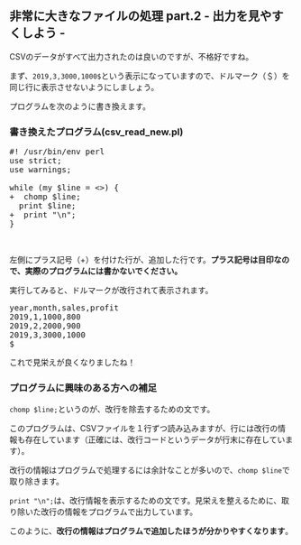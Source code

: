 <h2>非常に大きなファイルの処理 part.2 - 出力を見やすくしよう - </h2>

CSVのデータがすべて出力されたのは良いのですが、不格好ですね。

まず、`2019,3,3000,1000$`という表示になっていますので、ドルマーク（＄）を同じ行に表示させないようにしましょう。

プログラムを次のように書き換えます。

### 書き換えたプログラム(csv\_read\_new.pl)

<pre>
#! /usr/bin/env perl
use strict;
use warnings;

while (my $line = <>) {
+  chomp $line;
  print $line;
+  print "\n";
}
</pre>

<br>

左側にプラス記号（+）を付けた行が、追加した行です。**プラス記号は目印なので、実際のプログラムには書かないでください。**

実行してみると、ドルマークが改行されて表示されます。

<pre>
year,month,sales,profit
2019,1,1000,800
2019,2,2000,900
2019,3,3000,1000
$
</pre>

これで見栄えが良くなりましたね！

### プログラムに興味のある方への補足

`chomp $line;`というのが、改行を除去するための文です。

このプログラムは、CSVファイルを１行ずつ読み込みますが、行には改行の情報も存在しています（正確には、改行コードというデータが行末に存在しています）。

改行の情報はプログラムで処理するには余計なことが多いので、`chomp $line`で取り除きます。

`print "\n";`は、改行情報を表示するための文です。見栄えを整えるために、取り除いた改行の情報をプログラムで出力しています。

このように、**改行の情報はプログラムで追加したほうが分かりやすくなります**。
